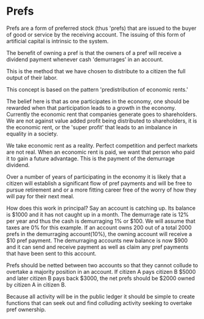 # Prefs

Prefs are a form of preferred stock (thus 'prefs) that are issued to the buyer of good or service by the receiving account. The issuing of this form of artificial capital is intrinsic to the system.

The benefit of owning a pref is that the owners of a pref will receive a dividend payment whenever cash 'demurrages' in an account.

This is the method that we have chosen to distribute to a citizen the full output of their labor.

This concept is based on the pattern 'predistribution of economic rents.'

The belief here is that as one participates in the economy, one should be rewarded when that participation leads to a growth in the economy. Currently the economic rent that companies generate goes to shareholders. We are not against value added profit being distributed to shareholders, it is the economic rent, or the 'super profit' that leads to an imbalance in equality in a society.

We take economic rent as a reality. Perfect competition and perfect markets are not real. When an economic rent is paid, we want that person who paid it to gain a future advantage. This is the payment of the demurrage dividend.

Over a number of years of participating in the economy it is likely that a citizen will establish a significant flow of pref payments and will be free to pursue retirement and or a more fitting career free of the worry of how they will pay for their next meal.


How does this work in principal? Say an account is catching up. Its balance is $1000 and it has not caught up in a month. The demurrage rate is 12% per year and thus the cash is demurraging 1% or $100. We will assume that taxes are 0% for this example. If an account owns 200 out of a total 2000 prefs in the demurraging account(10%), the owning account will receive a $10 pref payment. The demurraging accounts new balance is now $900 and it can send and receive payment as well as claim any pref payments that have been sent to this account.

Prefs should be netted between two accounts so that they cannot collude to overtake a majority position in an account. If citizen A pays citizen B $5000 and later citizen B pays back $3000, the net prefs should be $2000 owned by citizen A in citizen B.

Because all activity will be in the public ledger it should be simple to create functions that can seek out and find colluding activity seeking to overtake pref ownership.